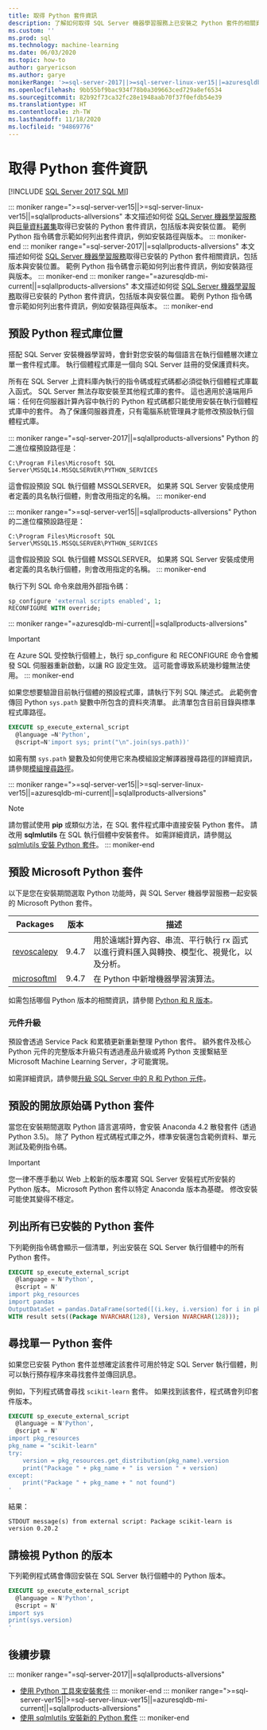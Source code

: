 ```yaml
---
title: 取得 Python 套件資訊
description: 了解如何取得 SQL Server 機器學習服務上已安裝之 Python 套件的相關資訊，包括版本與安裝位置。
ms.custom: ''
ms.prod: sql
ms.technology: machine-learning
ms.date: 06/03/2020
ms.topic: how-to
author: garyericson
ms.author: garye
monikerRange: '>=sql-server-2017||>=sql-server-linux-ver15||=azuresqldb-mi-current||=sqlallproducts-allversions'
ms.openlocfilehash: 9bb55bf9bac934f78b0a309663ced729a8ef6534
ms.sourcegitcommit: 82b92f73ca32fc28e1948aab70f37f0efdb54e39
ms.translationtype: HT
ms.contentlocale: zh-TW
ms.lasthandoff: 11/18/2020
ms.locfileid: "94869776"
---
```

# <a name="get-python-package-information"></a>取得 Python 套件資訊

[!INCLUDE [SQL Server 2017 SQL MI](../../includes/applies-to-version/sqlserver2017-asdbmi.md)]

::: moniker range=">=sql-server-ver15||>=sql-server-linux-ver15||=sqlallproducts-allversions"
本文描述如何從 [SQL Server 機器學習服務](../sql-server-machine-learning-services.md)與[巨量資料叢集](../../big-data-cluster/machine-learning-services.md)取得已安裝的 Python 套件資訊，包括版本與安裝位置。 範例 Python 指令碼會示範如何列出套件資訊，例如安裝路徑與版本。
::: moniker-end
::: moniker range="=sql-server-2017||=sqlallproducts-allversions"
本文描述如何從 [SQL Server 機器學習服務](../sql-server-machine-learning-services.md)取得已安裝的 Python 套件相關資訊，包括版本與安裝位置。 範例 Python 指令碼會示範如何列出套件資訊，例如安裝路徑與版本。
::: moniker-end
::: moniker range="=azuresqldb-mi-current||=sqlallproducts-allversions"
本文描述如何從 [SQL Server 機器學習服務](/azure/azure-sql/managed-instance/machine-learning-services-overview)取得已安裝的 Python 套件資訊，包括版本與安裝位置。 範例 Python 指令碼會示範如何列出套件資訊，例如安裝路徑與版本。
::: moniker-end

## <a name="default-python-library-location"></a>預設 Python 程式庫位置

搭配 SQL Server 安裝機器學習時，會針對您安裝的每個語言在執行個體層次建立單一套件程式庫。 執行個體程式庫是一個向 SQL Server 註冊的受保護資料夾。

所有在 SQL Server 上資料庫內執行的指令碼或程式碼都必須從執行個體程式庫載入函式。 SQL Server 無法存取安裝至其他程式庫的套件。 這也適用於遠端用戶端：任何在伺服器計算內容中執行的 Python 程式碼都只能使用安裝在執行個體程式庫中的套件。
為了保護伺服器資產，只有電腦系統管理員才能修改預設執行個體程式庫。

::: moniker range="=sql-server-2017||=sqlallproducts-allversions"
Python 的二進位檔預設路徑是：

`C:\Program Files\Microsoft SQL Server\MSSQL14.MSSQLSERVER\PYTHON_SERVICES`

這會假設預設 SQL 執行個體 MSSQLSERVER。 如果將 SQL Server 安裝成使用者定義的具名執行個體，則會改用指定的名稱。
::: moniker-end

::: moniker range=">=sql-server-ver15||=sqlallproducts-allversions"
Python 的二進位檔預設路徑是：

`C:\Program Files\Microsoft SQL Server\MSSQL15.MSSQLSERVER\PYTHON_SERVICES`

這會假設預設 SQL 執行個體 MSSQLSERVER。 如果將 SQL Server 安裝成使用者定義的具名執行個體，則會改用指定的名稱。
::: moniker-end

執行下列 SQL 命令來啟用外部指令碼：

```sql
sp_configure 'external scripts enabled', 1;
RECONFIGURE WITH override;
```

::: moniker range="=azuresqldb-mi-current||=sqlallproducts-allversions"
> [!IMPORTANT]
> 在 Azure SQL 受控執行個體上，執行 sp_configure 和 RECONFIGURE 命令會觸發 SQL 伺服器重新啟動，以讓 RG 設定生效。 這可能會導致系統幾秒鐘無法使用。
::: moniker-end

如果您想要驗證目前執行個體的預設程式庫，請執行下列 SQL 陳述式。 此範例會傳回 Python `sys.path` 變數中所包含的資料夾清單。 此清單包含目前目錄與標準程式庫路徑。

```sql
EXECUTE sp_execute_external_script
  @language =N'Python',
  @script=N'import sys; print("\n".join(sys.path))'
```

如需有關 `sys.path` 變數及如何使用它來為模組設定解譯器搜尋路徑的詳細資訊，請參閱[模組搜尋路徑](https://docs.python.org/2/tutorial/modules.html#the-module-search-path)。

::: moniker range=">=sql-server-ver15||>=sql-server-linux-ver15||=azuresqldb-mi-current||=sqlallproducts-allversions"
> [!NOTE]
> 請勿嘗試使用 **pip** 或類似方法，在 SQL 套件程式庫中直接安裝 Python 套件。 請改用 **sqlmlutils** 在 SQL 執行個體中安裝套件。 如需詳細資訊，請參閱[以 sqlmlutils 安裝 Python 套件](install-additional-python-packages-on-sql-server.md)。
::: moniker-end

## <a name="default-microsoft-python-packages"></a>預設 Microsoft Python 套件

以下是您在安裝期間選取 Python 功能時，與 SQL Server 機器學習服務一起安裝的 Microsoft Python 套件。

| Packages | 版本 |  描述 |
| ---------|---------|--------------|
| [revoscalepy](/machine-learning-server/python-reference/revoscalepy/revoscalepy-package) | 9.4.7 | 用於遠端計算內容、串流、平行執行 rx 函式以進行資料匯入與轉換、模型化、視覺化，以及分析。 |
| [microsoftml](/machine-learning-server/python-reference/microsoftml/microsoftml-package) | 9.4.7 | 在 Python 中新增機器學習演算法。 |

如需包括哪個 Python 版本的相關資訊，請參閱 [Python 和 R 版本](../sql-server-machine-learning-services.md#versions)。

### <a name="component-upgrades"></a>元件升級

預設會透過 Service Pack 和累積更新重新整理 Python 套件。 額外套件及核心 Python 元件的完整版本升級只有透過產品升級或將 Python 支援繫結至 Microsoft Machine Learning Server，才可能實現。

如需詳細資訊，請參閱[升級 SQL Server 中的 R 和 Python 元件](../install/upgrade-r-and-python.md)。

## <a name="default-open-source-python-packages"></a>預設的開放原始碼 Python 套件

當您在安裝期間選取 Python 語言選項時，會安裝 Anaconda 4.2 散發套件 (透過 Python 3.5)。 除了 Python 程式碼程式庫之外，標準安裝還包含範例資料、單元測試及範例指令碼。

> [!IMPORTANT]
> 您一律不應手動以 Web 上較新的版本覆寫 SQL Server 安裝程式所安裝的 Python 版本。 Microsoft Python 套件以特定 Anaconda 版本為基礎。 修改安裝可能使其變得不穩定。

## <a name="list-all-installed-python-packages"></a>列出所有已安裝的 Python 套件

下列範例指令碼會顯示一個清單，列出安裝在 SQL Server 執行個體中的所有 Python 套件。

```sql
EXECUTE sp_execute_external_script
  @language = N'Python',
  @script = N'
import pkg_resources
import pandas
OutputDataSet = pandas.DataFrame(sorted([(i.key, i.version) for i in pkg_resources.working_set]))'
WITH result sets((Package NVARCHAR(128), Version NVARCHAR(128)));
```

## <a name="find-a-single-python-package"></a>尋找單一 Python 套件

如果您已安裝 Python 套件並想確定該套件可用於特定 SQL Server 執行個體，則可以執行預存程序來尋找套件並傳回訊息。

例如，下列程式碼會尋找 `scikit-learn` 套件。
如果找到該套件，程式碼會列印套件版本。

```sql
EXECUTE sp_execute_external_script
  @language = N'Python',
  @script = N'
import pkg_resources
pkg_name = "scikit-learn"
try:
    version = pkg_resources.get_distribution(pkg_name).version
    print("Package " + pkg_name + " is version " + version)
except:
    print("Package " + pkg_name + " not found")
'
```

結果：

```text
STDOUT message(s) from external script: Package scikit-learn is version 0.20.2
```

<a name="bkmk_SQLPythonVersion"></a>
## <a name="view-the-version-of-python"></a>請檢視 Python 的版本

下列範例程式碼會傳回安裝在 SQL Server 執行個體中的 Python 版本。

```sql
EXECUTE sp_execute_external_script
  @language = N'Python',
  @script = N'
import sys
print(sys.version)
'
```

## <a name="next-steps"></a>後續步驟

::: moniker range="=sql-server-2017||=sqlallproducts-allversions"
+ [使用 Python 工具來安裝套件](install-python-packages-standard-tools.md)
::: moniker-end
::: moniker range=">=sql-server-ver15||>=sql-server-linux-ver15||=azuresqldb-mi-current||=sqlallproducts-allversions"
+ [使用 sqlmlutils 安裝新的 Python 套件](install-additional-r-packages-on-sql-server.md)
::: moniker-end
